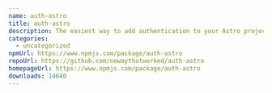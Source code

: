 ```yaml
---
name: auth-astro
title: auth-astro
description: The easiest way to add authentication to your Astro project!
categories:
  - uncategorized
npmUrl: https://www.npmjs.com/package/auth-astro
repoUrl: https://github.com/nowaythatworked/auth-astro
homepageUrl: https://www.npmjs.com/package/auth-astro
downloads: 14640
---
```

